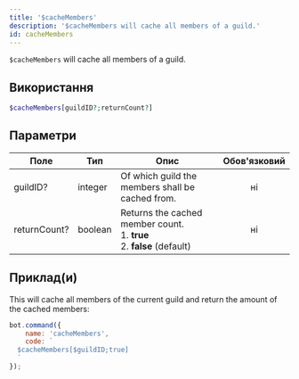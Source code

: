 ```yaml
---
title: '$cacheMembers'
description: '$cacheMembers will cache all members of a guild.'
id: cacheMembers
---
```


`$cacheMembers` will cache all members of a guild.

## Використання

```php
$cacheMembers[guildID?;returnCount?]
```

## Параметри

| Поле         | Тип     | Опис                                                                                          | Обов'язковий |
| ------------ | ------- | --------------------------------------------------------------------------------------------- |:------------:|
| guildID?     | integer | Of which guild the members shall be cached from.                                              |      ні      |
| returnCount? | boolean | Returns the cached member count. <br /> 1. **true** <br /> 2. **false** (default) |      ні      |

## Приклад(и)

This will cache all members of the current guild and return the amount of the cached members:

```javascript
bot.command({
    name: 'cacheMembers',
    code: `
  $cacheMembers[$guildID;true]
  `
});
```
